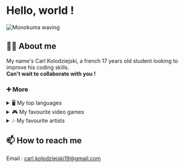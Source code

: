 # Hello, world !
![Monokuma waving](https://i.pinimg.com/originals/6c/24/f6/6c24f68fd1d4f9ecca9e67bedcbbc3b0.gif)

## 👨‍💻 About me
<!-- TODO add more details about me as time goes on. -->
My name's Carl Kolodziejski, a french 17 years old student looking to improve his coding skills.\
**Can't wait to collaborate with you !**

### ➕ More

<details>
<summary>🖥 My top languages</summary>

| Rank | Languages  |
|-----:|------------|
|     1| Java       |
|     2| SQL        |
|     3| Python     |

</details>

<details>
<summary>🎮 My favourite video games</summary>

| Rank | Games         |
|-----:|---------------|
|     1| Danganronpa   |
|     2| Hi-Fi Rush    |
|     3| Resident Evil |

</details>

<details>
<summary>🎶 My favourite artists</summary>
  
| Rank | Artists        |
|-----:|----------------|
|     1| WHOKILLEDXIX   |
|     2| SCH            |
|     3| menace Santana |

</details>

## 📫 How to reach me
Email : carl.kolodziejski19@gmail.com
